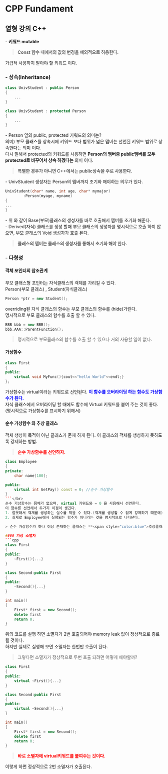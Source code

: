 # CPP Fundament
## 열형 강의 C++
\- **키워드 mutable**</br>
>**Const 함수 내에서의 값의 변경을 예외적으로 허용한다.**</br>

가급적 사용하지 말아야 할 키워드 이다.

### - 상속(Inheritance)

```cpp
class UnivStudent : public Person
{
    ...
}

class UnivStudent : protected Person
{
    ...
}

```

\- Person 옆의 public, protected 키워드의 의미는?  
 의미)  부모 클래스를 상속시에 키워드 보다 범위가 넓은 맴버는 선언된 키워드 범위로 상속한다는 의미 이다.   
다시 말해서 protected의 키워드를 사용하면 **Person의 맴버중 public맴버를 모두 protected로 바꾸어서 상속 하겠다는** 의미 이다. 
>**특별한 경우가 아니면 C++에서는 public상속을 주로 사용한다.**

\- UnivStudent 생성자는 Person의 멤버까지 초기화 해야하는 의무가 있다.  

```cpp
UnivStudent(char* name, int age, char* mymajor)
		:Person(myage, myname)
{
...
}
```

\- 위 와 같이 Base(부모)클래스의 생성자를 바로 호출해서 맴버를 초기화 해준다.  
\- Derived(자식) 클래스를 생성 할때 부모 클래스의 생성자를 명시적으로 호출 하지 않으면, 부모 클래스의 Void 생성자가 호출 된다.  
>**클래스의 맴버는 클래스의 생성자를 통해서 초기화 해야 한다.** 

### - 다형성
#### 객체 포인터의 참조관계
부모 클래스형 포인터는 자식클래스의 객체를 가리킬 수 있다.  
Person(부모 클래스) , Student(자식클래스)

```cpp
Person *ptr = new Student();
```

overriding된 자식 클래스의 함수는 부모 클래스의 함수를 (hide)가린다.  
명시적으로 부모 클래스의 함수를 호출 할 수 있다.
```cpp
BBB bbb = new BBB();
bbb.AAA::ParentFunction();
```

>명시적으로 부모클래스의 함수를 호출 할 수 있으나 거의 사용할 일이 없다.

#### 가상함수
```cpp
class First
{
public:
    virtual void MyFunc(){cout<<"hello World"<<endl;}
};
```

가상함수는 virtual이라는 키워드로 선언된다.<span style="color:blue"> **이 함수를 오버라이딩 하는 함수도 가상함수가 된다.**</span>  
자식 클래스에서 오버라이딩 할 때에도 함수에 Virtual 키워드를 붙여 주는 것이 좋다.(명시적으로 가상함수를 표시하기 위해서)  

#### 순수 가상함수 와 추상 클래스
객체 생성이 목적이 아닌 클래스가 존재 하게 된다. 이 클래스의 객체를 생성하지 못하도록 강제하는 방법.  
> <span style="color:red">**순수 가상함수를 선언하자.**</span>

```cpp
class Employee
{
private:
    char name[100];

public:
    virtual int GetPay() const = 0; //순수 가상함수
}
```</br>
순수 가상함수는 몸체가 없으며, virtual 키워드와 = 0 을 사용해서 선언한다.  
이 함수를 선언해서 두가지 이점이 생긴다.  
1. 잘못해서 객체를 생성하는 실수를 막을 수 있다.(객체를 생성할 수 없게 강제하기 때문에)  
2. 실제로 Employee에서 실행되는 함수가 아니라는 것을 명시적으로 나타낸다.  

> 순수 가상함수가 하나 이상 존재하는 클래스는 **<span style="color:blue">추상클래스</span>**가 된다.  

#### 가상 소멸자
```cpp
class First
{
public:
    ~First(){...}
}

class Second:public First
{
public:
    ~Second(){...}
}

int main()
{
    First* first = new Second();
    delete first
    return 0;
}
```

위의 코드를 실행 하면 소멸자가 2번 호출되어야 memory leak 없이 정상적으로 종료 될 것이다.  
하지만 실제로 실행해 보면 소멸자는 한번만 호출이 된다.
>그렇다면 소멸자가 정상적으로 두번 호출 되려면 어떻게 해야할까?

```cpp
class First
{
public:
    virtual ~First(){...}
}

class Second:public First
{
public:
    virtual ~Second(){...}
}

int main()
{
    First* first = new Second();
    delete first
    return 0;
}
```

>**<span style="color:red">바로 소멸자에 virtual키워드를 붙여주는 것이다.</span>**  

이렇게 하면 정상적으로 2번 소멸자가 호출된다.
